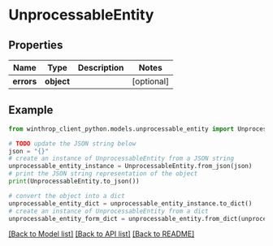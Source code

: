 # UnprocessableEntity


## Properties

Name | Type | Description | Notes
------------ | ------------- | ------------- | -------------
**errors** | **object** |  | [optional] 

## Example

```python
from winthrop_client_python.models.unprocessable_entity import UnprocessableEntity

# TODO update the JSON string below
json = "{}"
# create an instance of UnprocessableEntity from a JSON string
unprocessable_entity_instance = UnprocessableEntity.from_json(json)
# print the JSON string representation of the object
print(UnprocessableEntity.to_json())

# convert the object into a dict
unprocessable_entity_dict = unprocessable_entity_instance.to_dict()
# create an instance of UnprocessableEntity from a dict
unprocessable_entity_form_dict = unprocessable_entity.from_dict(unprocessable_entity_dict)
```
[[Back to Model list]](../README.md#documentation-for-models) [[Back to API list]](../README.md#documentation-for-api-endpoints) [[Back to README]](../README.md)


